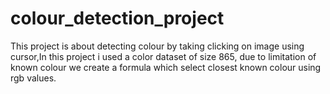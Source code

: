 # colour_detection_project
This project is about detecting colour by taking clicking on image using cursor,In this project i used a color dataset of size 865, due to limitation of known colour we 
create a formula which select closest known colour using rgb values.
